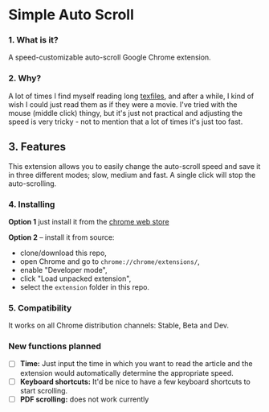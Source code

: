 # Simple Auto Scroll

### 1. What is it?

A speed-customizable auto-scroll Google Chrome extension.

### 2. Why?

A lot of times I find myself reading long
[texfiles](http://www.textfiles.com/), and after a while, I kind of
wish I could just read them as if they were a movie. I've tried with
the mouse (middle click) thingy, but it's just not practical and
adjusting the speed is very tricky - not to mention that a lot of
times it's just too fast.

## 3. Features

This extension allows you to easily change the auto-scroll speed and
save it in three different modes; slow, medium and fast. A single
click will stop the auto-scrolling.

### 4. Installing

**Option 1** just install it from the [chrome web store](https://chrome.google.com/webstore/detail/dccjkemhmffnljlnnoffljpkhkfpldff)

**Option 2** – install it from source:

* clone/download this repo,
* open Chrome and go to `chrome://chrome/extensions/`,
* enable "Developer mode",
* click "Load unpacked extension",
* select the `extension` folder in this repo.

### 5. Compatibility

It works on all Chrome distribution channels: Stable, Beta and Dev.

### New functions planned
- [ ] **Time:** Just input the time in which you want to read the article and the extension would automatically determine the appropriate speed.
- [ ] **Keyboard shortcuts:** It'd be nice to have a few keyboard shortcuts to start scrolling.
- [ ] **PDF scrolling:** does not work currently
